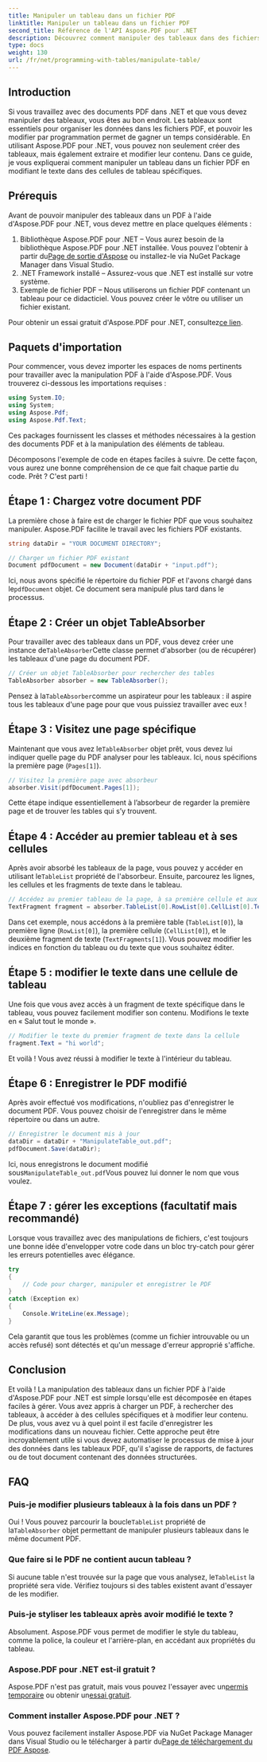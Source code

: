 ```yaml
---
title: Manipuler un tableau dans un fichier PDF
linktitle: Manipuler un tableau dans un fichier PDF
second_title: Référence de l'API Aspose.PDF pour .NET
description: Découvrez comment manipuler des tableaux dans des fichiers PDF à l'aide d'Aspose.PDF pour .NET avec un didacticiel étape par étape, comprenant des exemples de code et des bonnes pratiques.
type: docs
weight: 130
url: /fr/net/programming-with-tables/manipulate-table/
---
```

## Introduction

Si vous travaillez avec des documents PDF dans .NET et que vous devez manipuler des tableaux, vous êtes au bon endroit. Les tableaux sont essentiels pour organiser les données dans les fichiers PDF, et pouvoir les modifier par programmation permet de gagner un temps considérable. En utilisant Aspose.PDF pour .NET, vous pouvez non seulement créer des tableaux, mais également extraire et modifier leur contenu. Dans ce guide, je vous expliquerai comment manipuler un tableau dans un fichier PDF en modifiant le texte dans des cellules de tableau spécifiques.

## Prérequis

Avant de pouvoir manipuler des tableaux dans un PDF à l'aide d'Aspose.PDF pour .NET, vous devez mettre en place quelques éléments :

1.  Bibliothèque Aspose.PDF pour .NET – Vous aurez besoin de la bibliothèque Aspose.PDF pour .NET installée. Vous pouvez l'obtenir à partir du[Page de sortie d'Aspose](https://releases.aspose.com/pdf/net/) ou installez-le via NuGet Package Manager dans Visual Studio.
2. .NET Framework installé – Assurez-vous que .NET est installé sur votre système.
3. Exemple de fichier PDF – Nous utiliserons un fichier PDF contenant un tableau pour ce didacticiel. Vous pouvez créer le vôtre ou utiliser un fichier existant.

 Pour obtenir un essai gratuit d'Aspose.PDF pour .NET, consultez[ce lien](https://releases.aspose.com/).

## Paquets d'importation

Pour commencer, vous devez importer les espaces de noms pertinents pour travailler avec la manipulation PDF à l'aide d'Aspose.PDF. Vous trouverez ci-dessous les importations requises :

```csharp
using System.IO;
using System;
using Aspose.Pdf;
using Aspose.Pdf.Text;
```

Ces packages fournissent les classes et méthodes nécessaires à la gestion des documents PDF et à la manipulation des éléments de tableau.

Décomposons l'exemple de code en étapes faciles à suivre. De cette façon, vous aurez une bonne compréhension de ce que fait chaque partie du code. Prêt ? C'est parti !

## Étape 1 : Chargez votre document PDF

La première chose à faire est de charger le fichier PDF que vous souhaitez manipuler. Aspose.PDF facilite le travail avec les fichiers PDF existants.

```csharp
string dataDir = "YOUR DOCUMENT DIRECTORY";

// Charger un fichier PDF existant
Document pdfDocument = new Document(dataDir + "input.pdf");
```

 Ici, nous avons spécifié le répertoire du fichier PDF et l'avons chargé dans le`pdfDocument` objet. Ce document sera manipulé plus tard dans le processus.

## Étape 2 : Créer un objet TableAbsorber

 Pour travailler avec des tableaux dans un PDF, vous devez créer une instance de`TableAbsorber`Cette classe permet d'absorber (ou de récupérer) les tableaux d'une page du document PDF.

```csharp
// Créer un objet TableAbsorber pour rechercher des tables
TableAbsorber absorber = new TableAbsorber();
```

 Pensez à la`TableAbsorber`comme un aspirateur pour les tableaux : il aspire tous les tableaux d'une page pour que vous puissiez travailler avec eux !

## Étape 3 : Visitez une page spécifique

 Maintenant que vous avez le`TableAbsorber` objet prêt, vous devez lui indiquer quelle page du PDF analyser pour les tableaux. Ici, nous spécifions la première page (`Pages[1]`).

```csharp
// Visitez la première page avec absorbeur
absorber.Visit(pdfDocument.Pages[1]);
```

Cette étape indique essentiellement à l’absorbeur de regarder la première page et de trouver les tables qui s’y trouvent.

## Étape 4 : Accéder au premier tableau et à ses cellules

 Après avoir absorbé les tableaux de la page, vous pouvez y accéder en utilisant le`TableList` propriété de l'absorbeur. Ensuite, parcourez les lignes, les cellules et les fragments de texte dans le tableau.

```csharp
// Accédez au premier tableau de la page, à sa première cellule et aux fragments de texte qu'il contient
TextFragment fragment = absorber.TableList[0].RowList[0].CellList[0].TextFragments[1];
```

Dans cet exemple, nous accédons à la première table (`TableList[0]`), la première ligne (`RowList[0]`), la première cellule (`CellList[0]`), et le deuxième fragment de texte (`TextFragments[1]`). Vous pouvez modifier les indices en fonction du tableau ou du texte que vous souhaitez éditer.

## Étape 5 : modifier le texte dans une cellule de tableau

Une fois que vous avez accès à un fragment de texte spécifique dans le tableau, vous pouvez facilement modifier son contenu. Modifions le texte en « Salut tout le monde ».

```csharp
// Modifier le texte du premier fragment de texte dans la cellule
fragment.Text = "hi world";
```

Et voilà ! Vous avez réussi à modifier le texte à l'intérieur du tableau.

## Étape 6 : Enregistrer le PDF modifié

Après avoir effectué vos modifications, n'oubliez pas d'enregistrer le document PDF. Vous pouvez choisir de l'enregistrer dans le même répertoire ou dans un autre.

```csharp
// Enregistrer le document mis à jour
dataDir = dataDir + "ManipulateTable_out.pdf";
pdfDocument.Save(dataDir);
```

 Ici, nous enregistrons le document modifié sous`ManipulateTable_out.pdf`Vous pouvez lui donner le nom que vous voulez.

## Étape 7 : gérer les exceptions (facultatif mais recommandé)

Lorsque vous travaillez avec des manipulations de fichiers, c'est toujours une bonne idée d'envelopper votre code dans un bloc try-catch pour gérer les erreurs potentielles avec élégance.

```csharp
try
{
    // Code pour charger, manipuler et enregistrer le PDF
}
catch (Exception ex)
{
    Console.WriteLine(ex.Message);
}
```

Cela garantit que tous les problèmes (comme un fichier introuvable ou un accès refusé) sont détectés et qu'un message d'erreur approprié s'affiche.

## Conclusion

Et voilà ! La manipulation des tableaux dans un fichier PDF à l'aide d'Aspose.PDF pour .NET est simple lorsqu'elle est décomposée en étapes faciles à gérer. Vous avez appris à charger un PDF, à rechercher des tableaux, à accéder à des cellules spécifiques et à modifier leur contenu. De plus, vous avez vu à quel point il est facile d'enregistrer les modifications dans un nouveau fichier. Cette approche peut être incroyablement utile si vous devez automatiser le processus de mise à jour des données dans les tableaux PDF, qu'il s'agisse de rapports, de factures ou de tout document contenant des données structurées.

## FAQ

### Puis-je modifier plusieurs tableaux à la fois dans un PDF ?  
 Oui ! Vous pouvez parcourir la boucle`TableList` propriété de la`TableAbsorber` objet permettant de manipuler plusieurs tableaux dans le même document PDF.

### Que faire si le PDF ne contient aucun tableau ?  
 Si aucune table n'est trouvée sur la page que vous analysez, le`TableList` la propriété sera vide. Vérifiez toujours si des tables existent avant d'essayer de les modifier.

### Puis-je styliser les tableaux après avoir modifié le texte ?  
Absolument. Aspose.PDF vous permet de modifier le style du tableau, comme la police, la couleur et l'arrière-plan, en accédant aux propriétés du tableau.

### Aspose.PDF pour .NET est-il gratuit ?  
 Aspose.PDF n'est pas gratuit, mais vous pouvez l'essayer avec un[permis temporaire](https://purchase.aspose.com/temporary-license/) ou obtenir un[essai gratuit](https://releases.aspose.com/).

### Comment installer Aspose.PDF pour .NET ?  
 Vous pouvez facilement installer Aspose.PDF via NuGet Package Manager dans Visual Studio ou le télécharger à partir du[Page de téléchargement du PDF Aspose](https://releases.aspose.com/pdf/net/).